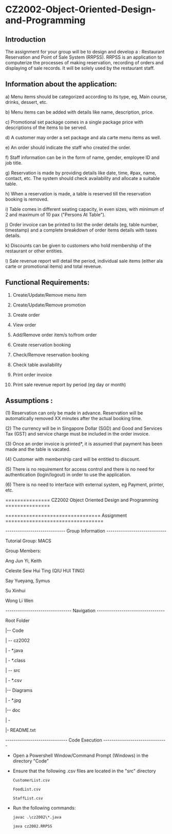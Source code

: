 # CZ2002-Object-Oriented-Design-and-Programming


## Introduction
The assignment for your group will be to design and develop a : Restaurant Reservation and Point of Sale System (RRPSS).
RRPSS is an application to computerize the processes of making reservation, recording of orders and displaying of sale records. 
It will be solely used by the restaurant staff.

## Information about the application:
a) Menu items should be categorized according to its type, eg, Main course, drinks, dessert, etc.

b) Menu items can be added with details like name, description, price.

c) Promotional set package comes in a single package price with descriptions of the items to be served.

d) A customer may order a set package and ala carte menu items as well.

e) An order should indicate the staff who created the order.

f) Staff information can be in the form of name, gender, employee ID and job title.

g) Reservation is made by providing details like date, time, #pax, name, contact, etc. The system should check availability and allocate a suitable table.

h) When a reservation is made, a table is reserved till the reservation booking is removed.

i) Table comes in different seating capacity, in even sizes, with minimum of 2 and maximum of 10 pax ("Persons At Table").

j) Order invoice can be printed to list the order details (eg, table number, timestamp) and a complete breakdown of order items details with taxes details.

k) Discounts can be given to customers who hold membership of the restaurant or other entities.

l) Sale revenue report will detail the period, individual sale items (either ala carte or promotional items) and total revenue.

## Functional Requirements:
1. Create/Update/Remove menu item
 
2. Create/Update/Remove promotion
 
3. Create order
 
4. View order
 
5. Add/Remove order item/s to/from order
 
6. Create reservation booking
 
7. Check/Remove reservation booking
 
8. Check table availability
 
9. Print order invoice
 
10. Print sale revenue report by period (eg day or month)

## Assumptions :
(1) Reservation can only be made in advance. Reservation will be automatically removed XX minutes after the actual booking time.

(2) The currency will be in Singapore Dollar (SGD) and Good and Services Tax (GST) and service charge must be included in the order invoice.

(3) Once an order invoice is printed*, it is assumed that payment has been made and the table is vacated.

(4) Customer with membership card will be entitled to discount.

(5) There is no requirement for access control and there is no need for authentication (login/logout) in order to use the application.

(6) There is no need to interface with external system, eg Payment, printer, etc.


=============== CZ2002 Object Oriented Design and Programming ===============

================================ Assignment =================================

----------------------------- Group Information -----------------------------

Tutorial Group: MACS

Group Members:

Ang Jun Yi, Keith

Celeste Sew Hui Ting (QIU HUI TING)

Say Yueyang, Symus

Su Xinhui

Wong Li Wen

-------------------------------- Navigation ---------------------------------

Root Folder

|-- Code

|     -- cz2002

|         - *.java

|         - *.class

|     -- src

|         - *.csv

|-- Diagrams

|     - *.jpg

|-- doc

|     - <Javadoc Files>
  
|- README.txt

------------------------------ Code Execution -------------------------------

  - Open a Powershell Window/Command Prompt (Windows) in the directory "Code"
  - Ensure that the following .csv files are located in the "src" directory
      
        CustomerList.csv
  
        FoodList.csv
	
        StaffList.csv
  
  - Run the following commands:
      
        javac .\cz2002\*.java
	
        java cz2002.RRPSS
